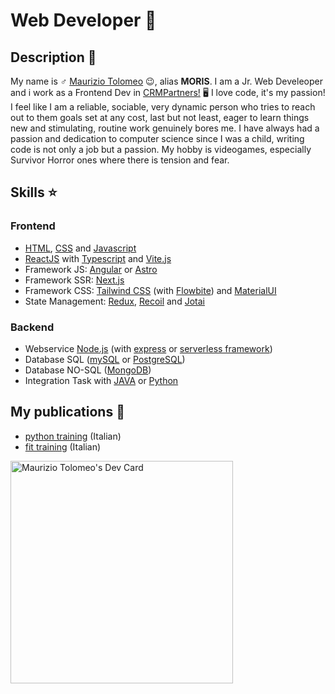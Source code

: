 # Web Developer 🥷

## Description 📒

My name is ♂️ [Maurizio Tolomeo](https://mauriziotolomeo.it) 😉, alias **MORIS**. I am a Jr. Web Develeoper and i work as a Frontend Dev in [CRMPartners!](https://www.crmpartners.it/) 🖥️ I love code, it's my passion! I feel like I am a reliable, sociable, very dynamic person who tries to reach out to them goals set at any cost, last but not least, eager to learn things new and stimulating, routine work genuinely bores me. I have always had a passion and dedication to computer science since I was a child, writing code is not only a job but a passion. My hobby is videogames, especially Survivor Horror ones where there is tension and fear.

## Skills ⭐

### Frontend

- [HTML](https://www.w3schools.com/html/), [CSS](https://www.w3schools.com/Css/) and [Javascript](https://it.javascript.info/)
- [ReactJS](https://reactjs.org/) with [Typescript](https://www.typescriptlang.org/) and [Vite.js](https://vitejs.dev/)
- Framework JS: [Angular](https://angular.io/) or [Astro](https://astro.build/)
- Framework SSR: [Next.js](https://nextjs.org/)
- Framework CSS: [Tailwind CSS](https://tailwindcss.com/) (with [Flowbite](https://flowbite.com/)) and [MaterialUI](https://mui.com/)
- State Management: [Redux](https://redux.js.org/), [Recoil](https://recoiljs.org/) and [Jotai](https://jotai.org/)

### Backend

- Webservice [Node.js](https://nodejs.org/en/) (with [express](https://expressjs.com/) or [serverless framework](https://www.serverless.com/framework/docs/getting-started))
- Database SQL ([mySQL](https://www.mysql.com/it/) or [PostgreSQL](https://www.postgresql.org/))
- Database NO-SQL ([MongoDB](https://www.mongodb.com/))
- Integration Task with [JAVA](https://www.java.com/) or [Python](https://www.python.org/)

## My publications 📖
- [python training](https://moris88.github.io/formazione-python/) (Italian)
- [fit training](https://github.com/moris88/formazione-git) (Italian)

<a href="https://app.daily.dev/morist88"><img src="https://api.daily.dev/devcards/v2/axeu6jEfB9E4SFHa2aDGc.png?type=default&r=c4c" width="356" alt="Maurizio Tolomeo's Dev Card"/></a>
